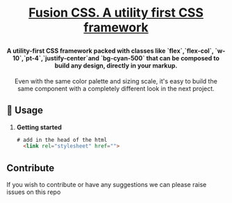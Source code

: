 <h1 align="center">
  <a href="">
    Fusion CSS. A utility first CSS framework
  </a>
</p>

<h4 align="center">
A utility-first CSS framework packed with classes like `flex`,`flex-col`, `w-10`,`pt-4`,`justify-center`and `bg-cyan-500` that can be composed to build any design, directly in your markup.
</h1>

<p align="center">Even with the same color palette and sizing scale, it's easy to build the same component with a completely different look in the next project. <p>

## 🚅  Usage

1.  **Getting started**


    ```html
    # add in the head of the html
      <link rel="stylesheet" href="">
    ```


## Contribute

If you wish to contribute or have any suggestions we can please raise issues on this repo
  
  
